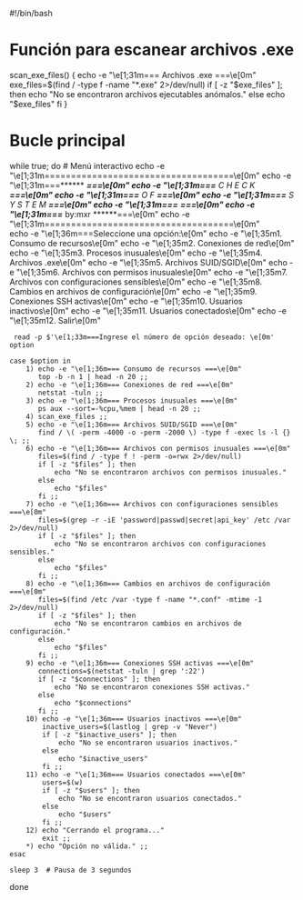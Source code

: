 #!/bin/bash

# Función para escanear archivos .exe
scan_exe_files() {
    echo -e "\e[1;31m=== Archivos .exe ===\e[0m"
    exe_files=$(find / -type f -name "*.exe" 2>/dev/null)
    if [ -z "$exe_files" ]; then
        echo "No se encontraron archivos ejecutables anómalos."
    else
        echo "$exe_files"
    fi
}

# Bucle principal
while true; do
    # Menú interactivo
    echo -e "\e[1;31m====================================\e[0m"
    echo -e "\e[1;31m===******                  ******===\e[0m"
    echo -e "\e[1;31m===*****     C H E C K      *****===\e[0m"
    echo -e "\e[1;31m===*****        O F         *****===\e[0m"
    echo -e "\e[1;31m===*****     S Y S T E M    *****===\e[0m"
    echo -e "\e[1;31m===*****                    *****===\e[0m"
    echo -e "\e[1;31m===******       by:mxr     ******===\e[0m"
    echo -e "\e[1;31m====================================\e[0m"       
    echo -e "\e[1;36m===Seleccione una opción:\e[0m"
    echo -e "\e[1;35m1. Consumo de recursos\e[0m"
    echo -e "\e[1;35m2. Conexiones de red\e[0m"
    echo -e "\e[1;35m3. Procesos inusuales\e[0m"
    echo -e "\e[1;35m4. Archivos .exe\e[0m"
    echo -e "\e[1;35m5. Archivos SUID/SGID\e[0m"
    echo -e "\e[1;35m6. Archivos con permisos inusuales\e[0m"
    echo -e "\e[1;35m7. Archivos con configuraciones sensibles\e[0m"
    echo -e "\e[1;35m8. Cambios en archivos de configuración\e[0m"
    echo -e "\e[1;35m9. Conexiones SSH activas\e[0m"
    echo -e "\e[1;35m10. Usuarios inactivos\e[0m"
    echo -e "\e[1;35m11. Usuarios conectados\e[0m"
    echo -e "\e[1;35m12. Salir\e[0m"

     read -p $'\e[1;33m===Ingrese el número de opción deseado: \e[0m' option

    case $option in
        1) echo -e "\e[1;36m=== Consumo de recursos ===\e[0m"
           top -b -n 1 | head -n 20 ;;
        2) echo -e "\e[1;36m=== Conexiones de red ===\e[0m"
           netstat -tuln ;;
        3) echo -e "\e[1;36m=== Procesos inusuales ===\e[0m"
           ps aux --sort=-%cpu,%mem | head -n 20 ;;
        4) scan_exe_files ;;
        5) echo -e "\e[1;36m=== Archivos SUID/SGID ===\e[0m"
           find / \( -perm -4000 -o -perm -2000 \) -type f -exec ls -l {} \; ;;
        6) echo -e "\e[1;36m=== Archivos con permisos inusuales ===\e[0m"
           files=$(find / -type f ! -perm -o=rwx 2>/dev/null)
           if [ -z "$files" ]; then
               echo "No se encontraron archivos con permisos inusuales."
           else
               echo "$files"
           fi ;;
        7) echo -e "\e[1;36m=== Archivos con configuraciones sensibles ===\e[0m"
           files=$(grep -r -iE 'password|passwd|secret|api_key' /etc /var 2>/dev/null)
           if [ -z "$files" ]; then
               echo "No se encontraron archivos con configuraciones sensibles."
           else
               echo "$files"
           fi ;;
        8) echo -e "\e[1;36m=== Cambios en archivos de configuración ===\e[0m"
           files=$(find /etc /var -type f -name "*.conf" -mtime -1 2>/dev/null)
           if [ -z "$files" ]; then
               echo "No se encontraron cambios en archivos de configuración."
           else
               echo "$files"
           fi ;;
        9) echo -e "\e[1;36m=== Conexiones SSH activas ===\e[0m"
           connections=$(netstat -tuln | grep ':22')
           if [ -z "$connections" ]; then
               echo "No se encontraron conexiones SSH activas."
           else
               echo "$connections"
           fi ;;
        10) echo -e "\e[1;36m=== Usuarios inactivos ===\e[0m"
            inactive_users=$(lastlog | grep -v "Never")
            if [ -z "$inactive_users" ]; then
                echo "No se encontraron usuarios inactivos."
            else
                echo "$inactive_users"
            fi ;;
        11) echo -e "\e[1;36m=== Usuarios conectados ===\e[0m"
            users=$(w)
            if [ -z "$users" ]; then
                echo "No se encontraron usuarios conectados."
            else
                echo "$users"
            fi ;;
        12) echo "Cerrando el programa..."
            exit ;;
        *) echo "Opción no válida." ;;
    esac

    sleep 3  # Pausa de 3 segundos
done
